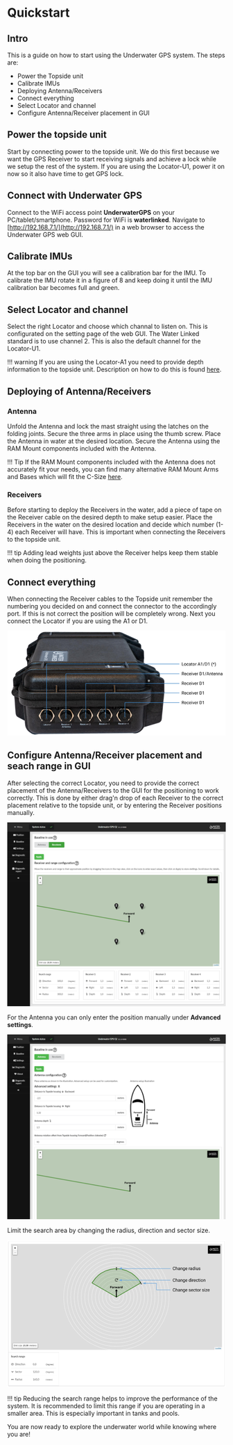 # Quickstart

## Intro

This is a guide on how to start using the Underwater GPS system. The steps are:

* Power the Topside unit
* Calibrate IMUs
* Deploying Antenna/Receivers
* Connect everything
* Select Locator and channel
* Configure Antenna/Receiver placement in GUI

## Power the topside unit

Start by connecting power to the topside unit. We do this first because we want the GPS Receiver to start receiving signals and achieve a lock while we setup the rest of the system. If you are using the Locator-U1, power it on now so it also have time to get GPS lock.

## Connect with Underwater GPS

Connect to the WiFi access point **UnderwaterGPS** on your PC/tablet/smartphone. Password for WiFi is **waterlinked**. Navigate to [http://192.168.7.1/](http://192.168.7.1/) in a web browser to access the Underwater GPS web GUI.

## Calibrate IMUs

At the top bar on the GUI you will see a calibration bar for the IMU. To calibrate the IMU rotate it in a figure of 8 and keep doing it until the IMU calibration bar becomes full and green.

## Select Locator and channel

Select the right Locator and choose which channal to listen on. This is configurated on the setting page of the web GUI. The Water Linked standard is to use channel 2. This is also the default channel for the Locator-U1.

!!! warning
    If you are using the Locator-A1 you need to provide depth information to the topside unit. Description on how to do this is found [here](integration/api.md#providing-depth-to-system-when-using-locator-a1).

## Deploying of Antenna/Receivers

### Antenna

Unfold the Antenna and lock the mast straight using the latches on the folding joints. Secure the three arms in place using the thumb screw. Place the Antenna in water at the desired location. Secure the Antenna using the RAM Mount components included with the Antenna.

!!! Tip
	If the RAM Mount components included with the Antenna does not accurately fit your needs, you can find many alternative RAM Mount Arms and Bases which will fit the C-Size [here](https://www.rammount.com/shop-all/popular-components/c-size).

### Receivers

Before starting to deploy the Receivers in the water, add a piece of tape on the Receiver cable on the desired depth to make setup easier. Place the Receivers in the water on the desired location and decide which number (1-4) each Receiver will have. This is important when connecting the Receivers to the topside unit.

!!! tip
    Adding lead weights just above the Receiver helps keep them stable when doing the positioning.

## Connect everything

When connecting the Receiver cables to the Topside unit remember the numbering you decided on and connect the connector to the accordingly port. If this is not correct the position will be completely wrong. Next you connect the Locator if you are using the A1 or D1.

![pelicase_connectors](../img/pelicase_g2_connectors.png)

## Configure Antenna/Receiver placement and seach range in GUI

After selecting the correct Locator, you need to provide the correct placement of the Antenna/Receivers to the GUI for the positioning to work correctly. This is done by either drag'n drop of each Receiver to the correct placement relative to the topside unit, or by entering the Receiver positions manually.

![receiver_configuration_g2](../img/receiver_configuration_g2.png)

For the Antenna you can only enter the position manually under **Advanced settings**.

![antenna_configuration_g2](../img/antenna_configuration_g2.png)

Limit the search area by changing the radius, direction and sector size.

![search_configuration_g2](../img/search_configuration_g2.png)

!!! tip
    Reducing the search range helps to improve the performance of the system. It is recommended to limit this range if you are operating in a smaller area. This is especially important in tanks and pools.

You are now ready to explore the underwater world while knowing where you are!
